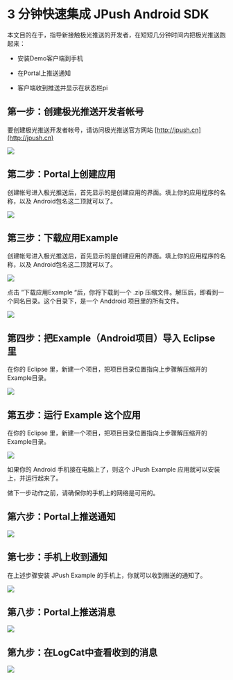 # 3 分钟快速集成 JPush Android SDK
本文目的在于，指导新接触极光推送的开发者，在短短几分钟时间内把极光推送跑起来：

+ 安装Demo客户端到手机
 
+ 在Portal上推送通知

+ 客户端收到推送并显示在状态栏pi

## 第一步：创建极光推送开发者帐号
要创建极光推送开发者帐号，请访问极光推送官方网站 [http://jpush.cn](http://jpush.cn)

![](jpush_app_register.png)
 
## 第二步：Portal上创建应用
创建帐号进入极光推送后，首先显示的是创建应用的界面。填上你的应用程序的名称，以及 Android包名这二顶就可以了。

![](jpush_app_create.png)
## 第三步：下载应用Example
创建帐号进入极光推送后，首先显示的是创建应用的界面。填上你的应用程序的名称，以及 Android包名这二顶就可以了。

![](jpush_app_detail.png)


点击 ”下载应用Example “后，你将下载到一个 .zip 压缩文件。解压后，即看到一个同名目录。这个目录下，是一个 Anddroid 项目里的所有文件。


![](jpush_app_zipfile.png)


## 第四步：把Example（Android项目）导入 Eclipse 里

在你的 Eclipse 里，新建一个项目，把项目目录位置指向上步骤解压缩开的 Example目录。

![](jpush_app_newprj.png)

## 第五步：运行 Example 这个应用
在你的 Eclipse 里，新建一个项目，把项目目录位置指向上步骤解压缩开的 Example目录。

![](jpush_app_run.png)

如果你的 Android 手机接在电脑上了，则这个 JPush Example 应用就可以安装上，并运行起来了。

做下一步动作之前，请确保你的手机上的网络是可用的。


## 第六步：Portal上推送通知

![](jpush_app_sendmsg.png)


## 第七步：手机上收到通知
在上述步骤安装 JPush Example 的手机上，你就可以收到推送的通知了。

![](jpush_app_received.png)


## 第八步：Portal上推送消息

![](Screenshot_13-4-10.png)

## 第九步：在LogCat中查看收到的消息

![](Screenshot_13-4-10_log.png)





